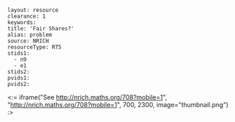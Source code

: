 ````
layout: resource
clearance: 1
keywords:
title: 'Fair Shares?'
alias: problem
source: NRICH
resourceType: RT5
stids1: 
  - n9
  - e1
stids2:
pvids1:
pvids2:

````

<:= iframe("See http://nrich.maths.org/708?mobile=1", "http://nrich.maths.org/708?mobile=1", 700, 2300, image="thumbnail.png") :>


